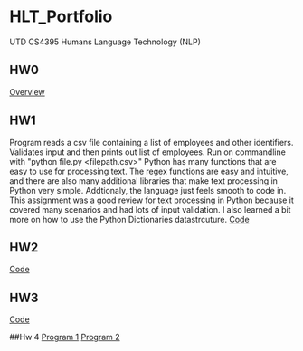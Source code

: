 # HLT_Portfolio
UTD CS4395 Humans Language Technology (NLP)

## HW0
[Overview](/Hw0/Overview%20Of%20NLP.pdf)

## HW1
Program reads a csv file containing a list of employees and other identifiers. Validates input and then prints out list of employees.
Run on commandline with "python file.py <filepath.csv>"
Python has many functions that are easy to use for processing text. The regex functions are easy and intuitive, and there are also many additional libraries that make text processing in Python very simple. Addtionaly, the language just feels smooth to code in. 
This assignment was a good review for text processing in Python because it covered many scenarios and had lots of input validation. I also learned a bit more on how to use the Python Dictionaries datastrcuture.
[Code](/Hw1/Hw1.py)

## HW2
[Code](/Hw2/Hw2.py)

## HW3
[Code](/Hw3/Hw3.ipynb)

##Hw 4
[Program 1](/Hw4/Main.py)
[Program 2](/Hw4/Output.py)
